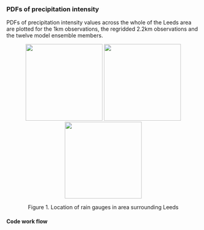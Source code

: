 
### PDFs of precipitation intensity

PDFs of precipitation intensity values across the whole of the Leeds area are plotted for the 1km observations, the regridded 2.2km observations and the twelve model ensemble members.  

<p align="center">
  <img src="PDFs/10Bins.png" width="200"  />
  <img src="PDFs/13Bins.png" width="200"  />
  <img src="PDFs/16Bins.png" width="200"  />  
<p align="center"> Figure 1. Location of rain gauges in area surrounding Leeds <p align="center">

#### Code work flow


